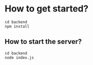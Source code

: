 # How to get started?
```
cd backend
npm install
```

## How to start the server?
```
cd backend
node index.js
```